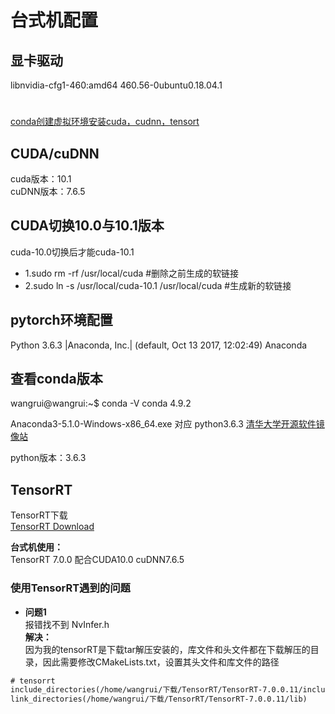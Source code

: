 # 台式机配置  


## 显卡驱动  
libnvidia-cfg1-460:amd64                     460.56-0ubuntu0.18.04.1 


#
[conda创建虚拟环境安装cuda，cudnn，tensort](https://blog.csdn.net/weixin_41010198/article/details/107604593?utm_medium=distribute.pc_relevant.none-task-blog-2~default~baidujs_title~default-1.no_search_link&spm=1001.2101.3001.4242.2)


## CUDA/cuDNN  

cuda版本：10.1  
cuDNN版本：7.6.5

## CUDA切换10.0与10.1版本  

cuda-10.0切换后才能cuda-10.1  
* 1.sudo rm -rf /usr/local/cuda #删除之前生成的软链接  
* 2.sudo ln -s /usr/local/cuda-10.1 /usr/local/cuda #生成新的软链接  


## pytorch环境配置  

Python 3.6.3 |Anaconda, Inc.| (default, Oct 13 2017, 12:02:49)
Anaconda

## 查看conda版本  
wangrui@wangrui:~$ conda -V
conda 4.9.2


Anaconda3-5.1.0-Windows-x86_64.exe     对应 python3.6.3
[清华大学开源软件镜像站](https://mirrors.tuna.tsinghua.edu.cn/anaconda/archive/)

python版本：3.6.3

##   TensorRT  
TensorRT下载    
[TensorRT Download](https://developer.nvidia.com/nvidia-tensorrt-download)    

**台式机使用：**  
TensorRT 7.0.0 配合CUDA10.0  cuDNN7.6.5    

### 使用TensorRT遇到的问题  
 * **问题1**  
报错找不到 NvInfer.h   
**解决：**  
因为我的tensorRT是下载tar解压安装的，库文件和头文件都在下载解压的目录，因此需要修改CMakeLists.txt，设置其头文件和库文件的路径  

```txt  
# tensorrt  
include_directories(/home/wangrui/下载/TensorRT/TensorRT-7.0.0.11/include)  
link_directories(/home/wangrui/下载/TensorRT/TensorRT-7.0.0.11/lib)  
```  





